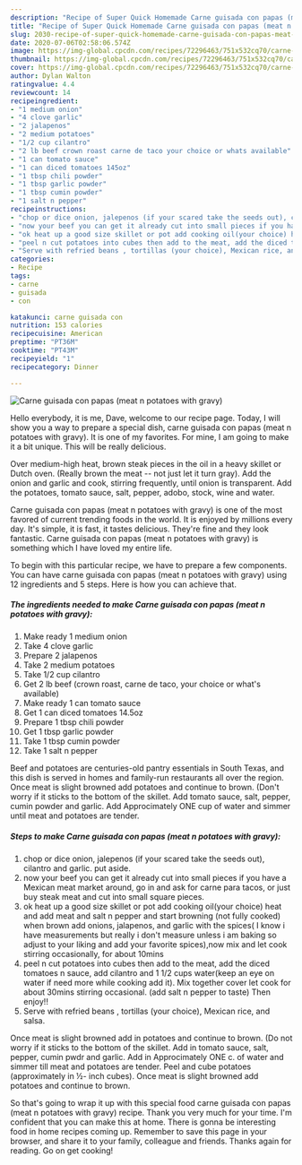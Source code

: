```yaml
---
description: "Recipe of Super Quick Homemade Carne guisada con papas (meat n potatoes with gravy)"
title: "Recipe of Super Quick Homemade Carne guisada con papas (meat n potatoes with gravy)"
slug: 2030-recipe-of-super-quick-homemade-carne-guisada-con-papas-meat-n-potatoes-with-gravy
date: 2020-07-06T02:58:06.574Z
image: https://img-global.cpcdn.com/recipes/72296463/751x532cq70/carne-guisada-con-papas-meat-n-potatoes-with-gravy-recipe-main-photo.jpg
thumbnail: https://img-global.cpcdn.com/recipes/72296463/751x532cq70/carne-guisada-con-papas-meat-n-potatoes-with-gravy-recipe-main-photo.jpg
cover: https://img-global.cpcdn.com/recipes/72296463/751x532cq70/carne-guisada-con-papas-meat-n-potatoes-with-gravy-recipe-main-photo.jpg
author: Dylan Walton
ratingvalue: 4.4
reviewcount: 14
recipeingredient:
- "1 medium onion"
- "4 clove garlic"
- "2 jalapenos"
- "2 medium potatoes"
- "1/2 cup cilantro"
- "2 lb beef crown roast carne de taco your choice or whats available"
- "1 can tomato sauce"
- "1 can diced tomatoes 145oz"
- "1 tbsp chili powder"
- "1 tbsp garlic powder"
- "1 tbsp cumin powder"
- "1 salt n pepper"
recipeinstructions:
- "chop or dice onion, jalepenos (if your scared take the seeds out), cilantro and garlic. put aside."
- "now your beef you can get it already cut into small pieces if you have a Mexican meat market around, go in and ask for carne para tacos, or just buy steak meat and cut into small square pieces."
- "ok heat up a good size skillet or pot add cooking oil(your choice) heat and add meat and salt n pepper and start browning (not fully cooked) when brown add onions, jalapenos, and garlic with the spices( I know i have  measurements but really i don&#39;t measure unless i am baking so adjust to your liking and add your favorite spices),now mix and let cook stirring occasionally, for about 10mins"
- "peel n cut potatoes into cubes then add to the meat, add the diced tomatoes n sauce, add cilantro and 1 1/2 cups water(keep an eye on water if need more while cooking add it). Mix together cover let cook for about 30mins stirring occasional. (add salt n pepper to taste) Then enjoy!!"
- "Serve with refried beans , tortillas (your choice), Mexican rice, and salsa."
categories:
- Recipe
tags:
- carne
- guisada
- con

katakunci: carne guisada con 
nutrition: 153 calories
recipecuisine: American
preptime: "PT36M"
cooktime: "PT43M"
recipeyield: "1"
recipecategory: Dinner

---
```



![Carne guisada con papas (meat n potatoes with gravy)](https://img-global.cpcdn.com/recipes/72296463/751x532cq70/carne-guisada-con-papas-meat-n-potatoes-with-gravy-recipe-main-photo.jpg)

Hello everybody, it is me, Dave, welcome to our recipe page. Today, I will show you a way to prepare a special dish, carne guisada con papas (meat n potatoes with gravy). It is one of my favorites. For mine, I am going to make it a bit unique. This will be really delicious.

Over medium-high heat, brown steak pieces in the oil in a heavy skillet or Dutch oven. (Really brown the meat -- not just let it turn gray). Add the onion and garlic and cook, stirring frequently, until onion is transparent. Add the potatoes, tomato sauce, salt, pepper, adobo, stock, wine and water.

Carne guisada con papas (meat n potatoes with gravy) is one of the most favored of current trending foods in the world. It is enjoyed by millions every day. It's simple, it is fast, it tastes delicious. They're fine and they look fantastic. Carne guisada con papas (meat n potatoes with gravy) is something which I have loved my entire life.


To begin with this particular recipe, we have to prepare a few components. You can have carne guisada con papas (meat n potatoes with gravy) using 12 ingredients and 5 steps. Here is how you can achieve that.

<!--inarticleads1-->

##### The ingredients needed to make Carne guisada con papas (meat n potatoes with gravy):

1. Make ready 1 medium onion
1. Take 4 clove garlic
1. Prepare 2 jalapenos
1. Take 2 medium potatoes
1. Take 1/2 cup cilantro
1. Get 2 lb beef (crown roast, carne de taco, your choice or what&#39;s available)
1. Make ready 1 can tomato sauce
1. Get 1 can diced tomatoes 14.5oz
1. Prepare 1 tbsp chili powder
1. Get 1 tbsp garlic powder
1. Take 1 tbsp cumin powder
1. Take 1 salt n pepper


Beef and potatoes are centuries-old pantry essentials in South Texas, and this dish is served in homes and family-run restaurants all over the region. Once meat is slight browned add potatoes and continue to brown. (Don&#39;t worry if it sticks to the bottom of the skillet. Add tomato sauce, salt, pepper, cumin powder and garlic. Add Approcimately ONE cup of water and simmer until meat and potatoes are tender. 

<!--inarticleads2-->

##### Steps to make Carne guisada con papas (meat n potatoes with gravy):

1. chop or dice onion, jalepenos (if your scared take the seeds out), cilantro and garlic. put aside.
1. now your beef you can get it already cut into small pieces if you have a Mexican meat market around, go in and ask for carne para tacos, or just buy steak meat and cut into small square pieces.
1. ok heat up a good size skillet or pot add cooking oil(your choice) heat and add meat and salt n pepper and start browning (not fully cooked) when brown add onions, jalapenos, and garlic with the spices( I know i have  measurements but really i don&#39;t measure unless i am baking so adjust to your liking and add your favorite spices),now mix and let cook stirring occasionally, for about 10mins
1. peel n cut potatoes into cubes then add to the meat, add the diced tomatoes n sauce, add cilantro and 1 1/2 cups water(keep an eye on water if need more while cooking add it). Mix together cover let cook for about 30mins stirring occasional. (add salt n pepper to taste) Then enjoy!!
1. Serve with refried beans , tortillas (your choice), Mexican rice, and salsa.


Once meat is slight browned add in potatoes and continue to brown. (Do not worry if it sticks to the bottom of the skillet. Add in tomato sauce, salt, pepper, cumin pwdr and garlic. Add in Approcimately ONE c. of water and simmer till meat and potatoes are tender. Peel and cube potatoes (approximately in ½- inch cubes). Once meat is slight browned add potatoes and continue to brown. 

So that's going to wrap it up with this special food carne guisada con papas (meat n potatoes with gravy) recipe. Thank you very much for your time. I'm confident that you can make this at home. There is gonna be interesting food in home recipes coming up. Remember to save this page in your browser, and share it to your family, colleague and friends. Thanks again for reading. Go on get cooking!
